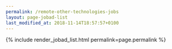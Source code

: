 ```yaml
---
permalink: /remote-other-technologies-jobs
layout: page-jobad-list
last_modified_at: 2018-11-14T18:57:57+0100
---
```

{% include render_jobad_list.html permalink=page.permalink %}
